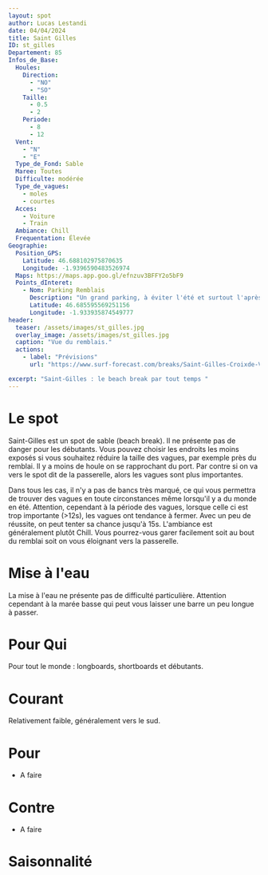 ```yaml
---
layout: spot
author: Lucas Lestandi
date: 04/04/2024
title: Saint Gilles
ID: st_gilles
Departement: 85
Infos_de_Base:
  Houles:
    Direction:
      - "NO"
      - "SO"
    Taille:
      - 0.5
      - 2
    Periode:
      - 8
      - 12
  Vent:
    - "N"
    - "E"
  Type_de_Fond: Sable
  Maree: Toutes
  Difficulte: modérée
  Type_de_vagues:
    - moles
    - courtes
  Acces:
    - Voiture
    - Train
  Ambiance: Chill
  Frequentation: Élevée
Geographie:
  Position_GPS:
    Latitude: 46.688102975870635
    Longitude: -1.9396590483526974
  Maps: https://maps.app.goo.gl/efnzuv3BFFY2o5bF9
  Points_dInteret:
    - Nom: Parking Remblais
      Description: "Un grand parking, à éviter l'été et surtout l'après midi. Toilettes au bout du remblais"
      Latitude: 46.685595569251156
      Longitude: -1.933935874549777
header:
  teaser: /assets/images/st_gilles.jpg
  overlay_image: /assets/images/st_gilles.jpg
  caption: "Vue du remblais."
  actions:
    - label: "Prévisions"
      url: "https://www.surf-forecast.com/breaks/Saint-Gilles-Croixde-Vie/forecasts/latest/six_day"

excerpt: "Saint-Gilles : le beach break par tout temps "
---
```

# Le spot
Saint-Gilles est un spot de sable (beach break). Il ne présente pas de danger pour les débutants. Vous pouvez choisir les endroits les moins exposés si vous souhaitez réduire la taille des vagues, par exemple près du remblai. Il y a moins de houle on se rapprochant du port. Par contre si on va vers le spot dit de la passerelle, alors les vagues sont plus importantes.

Dans tous les cas, il n'y a pas de bancs très marqué, ce qui vous permettra de trouver des vagues en toute circonstances même lorsqu'il y a du monde en été. Attention, cependant à la période des vagues, lorsque celle ci est trop importante (>12s), les vagues ont tendance à fermer. Avec un peu de réussite, on peut tenter sa chance jusqu'à 15s. L'ambiance est généralement plutôt Chill. Vous pourrez-vous garer facilement soit au bout du remblai soit on vous éloignant vers la passerelle.

# Mise à l'eau

La mise à l'eau ne présente pas de difficulté particulière. Attention cependant à la marée basse qui peut vous laisser une barre un peu longue à passer.

# Pour Qui
Pour tout le monde : longboards, shortboards et débutants.

# Courant
Relativement faible, généralement vers le sud.

# Pour
- A faire

# Contre
- A faire

# Saisonnalité